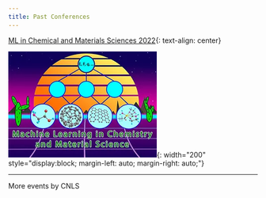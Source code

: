 ```yaml
---
title: Past Conferences
---
```

[ML in Chemical and Materials Sciences 2022](https://web.cvent.com/event/98d693ec-2328-4e76-bf46-c88d714cb55a/summary){: text-align: center} 

![](/assets/past_events/2023-logo.webp){: width="200" style="display:block; margin-left: auto; margin-right: auto;"}

--------------------
More events by CNLS
